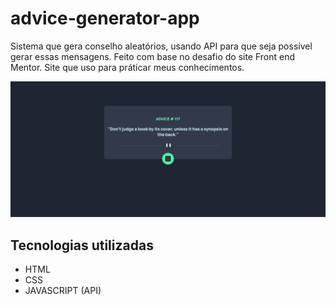 # advice-generator-app
Sistema que gera conselho aleatórios, usando API para que seja possível gerar essas mensagens. Feito com base no desafio do site Front end Mentor. Site que uso para práticar meus conhecimentos. 

[<img src="./tela.gif" alt="Tela do site">](https://tobiasramos.github.io/advice-generator-app/)

## Tecnologias utilizadas
- HTML
- CSS
- JAVASCRIPT (API)